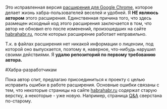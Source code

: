 ﻿Это исправленная версия [расширения для Google Chrome](https://chrome.google.com/webstore/detail/ekkngamdmcljjgmhlihjiiapfcdladgh), которое делает жизнь хабра-пользователей веселей и удобней. Я **НЕ являюсь автором** этого расширения. Единственная причина того, что здесь размещен исходный код этого расширения заключается в том, что автор не обновил его после изменений, произошедших на сайте [habrahabr.ru](http://habrahabr.ru), после которых расширение работает неправильно.

Т.к. в файлах расширения нет никакой информации о лицензии, под которой оно выпускается, поэтому я, наверное, что-нибудь нарушил своими действиями. Я **удалю репозиторий по первому требованию автора.**

#Хабра-разработчикам

Пока автор спит, предлагаю присоединиться к проекту с целью исправить ошибки в работе расширения. Основные ошибки связаны с тем, что некоторые страницы на сайте [habrahabr.ru](http://habrahabr.ru) содержат старую верстку, а некоторые - уже новую. Например, страница [Q&A](http://habrahabr.ru/qa/) сверстана по-старому.

